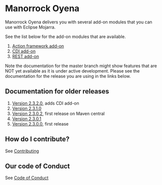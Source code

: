 
# Manorrock Oyena

Manorrock Oyena delivers you with several add-on modules that you can use with
Eclipse Mojarra. 

See the list below for the add-on modules that are available.

1. [Action framework add-on](action/README.md)
2. [CDI add-on](cdi/README.md)
2. [REST add-on](rest/README.md)

Note the documentation for the master branch might show features that are NOT 
yet available as it is under active development. Please see the documentation
for the release you are using in the links below.

## Documentation for older releases

1. [Version 2.3.2.0](https://github.com/manorrock/oyena/tree/v2.3.2.0), adds CDI add-on
2. [Version 2.3.1.0](https://github.com/manorrock/oyena/tree/v2.3.1.0)
3. [Version 2.3.0.2](https://github.com/manorrock/oyena/tree/v2.3.0.2), first release on Maven central
4. [Version 2.3.0.1](https://github.com/manorrock/oyena/tree/v2.3.0.1)
5. [Version 2.3.0.0](https://github.com/manorrock/oyena/tree/v2.3.0.0), first release

## How do I contribute?

See [Contributing](CONTRIBUTING.md)

## Our code of Conduct

See [Code of Conduct](CODE_OF_CONDUCT.md)
